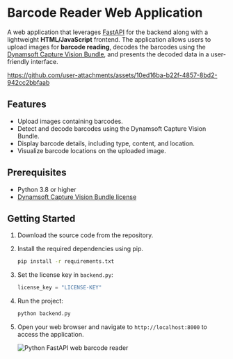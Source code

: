 # Barcode Reader Web Application 
A web application that leverages [FastAPI](https://pypi.org/project/fastapi/) for the backend along with a lightweight **HTML/JavaScript** frontend. The application allows users to upload images for **barcode reading**, decodes the barcodes using the [Dynamsoft Capture Vision Bundle](https://pypi.org/project/dynamsoft-capture-vision-bundle/), and presents the decoded data in a user-friendly interface.

https://github.com/user-attachments/assets/10ed16ba-b22f-4857-8bd2-942cc2bbfaab

## Features

- Upload images containing barcodes.
- Detect and decode barcodes using the Dynamsoft Capture Vision Bundle.
- Display barcode details, including type, content, and location.
- Visualize barcode locations on the uploaded image.

## Prerequisites

- Python 3.8 or higher
- [Dynamsoft Capture Vision Bundle license](https://www.dynamsoft.com/customer/license/trialLicense/?product=dcv&package=cross-platform)

## Getting Started
1. Download the source code from the repository.
2. Install the required dependencies using pip. 

    ```bash
    pip install -r requirements.txt
    ```

3. Set the license key in `backend.py`:

    ```python
    license_key = "LICENSE-KEY"
    ```

4. Run the project:
    
    ```bash
    python backend.py
    ```

5. Open your web browser and navigate to `http://localhost:8000` to access the application.
    
    ![Python FastAPI web barcode reader](https://www.dynamsoft.com/codepool/img/2025/04/python-fastapi-web-barcode-reader.png)

